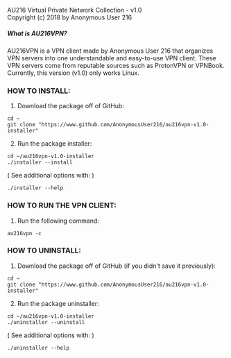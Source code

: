 AU216 Virtual Private Network Collection - v1.0        
Copyright (c) 2018 by Anonymous User 216
##### What is AU216VPN?
AU216VPN is a VPN client made by Anonymous User 216 that organizes VPN servers into one understandable and easy-to-use VPN client. These VPN servers come from reputable sources such as ProtonVPN or VPNBook. Currently, this version (v1.0) only works Linux.

### HOW TO INSTALL:
1. Download the package off of GitHub:
```
cd ~
git clone "https://www.github.com/AnonymousUser216/au216vpn-v1.0-installer"
```

2. Run the package installer:
```
cd ~/au216vpn-v1.0-installer
./installer --install
```
( See additional options with: )
```
./installer --help
```



### HOW TO RUN THE VPN CLIENT:
1. Run the following command:
```
au216vpn -c
```



### HOW TO UNINSTALL:

1. Download the package off of GitHub (if you didn't save it previously):
```
cd ~
git clone "https://www.github.com/AnonymousUser216/au216vpn-v1.0-installer"
```

2. Run the package uninstaller:
```
cd ~/au216vpn-v1.0-installer
./uninstaller --uninstall
```
( See additional options with: )
```
./uninstaller --help
```
